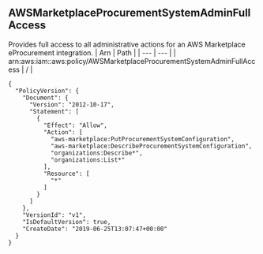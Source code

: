
## AWSMarketplaceProcurementSystemAdminFullAccess
Provides full access to all administrative actions for an AWS Marketplace eProcurement integration.
| Arn | Path |
| --- | --- |
| arn:aws:iam::aws:policy/AWSMarketplaceProcurementSystemAdminFullAccess | / |
```
{
  "PolicyVersion": {
    "Document": {
      "Version": "2012-10-17",
      "Statement": [
        {
          "Effect": "Allow",
          "Action": [
            "aws-marketplace:PutProcurementSystemConfiguration",
            "aws-marketplace:DescribeProcurementSystemConfiguration",
            "organizations:Describe*",
            "organizations:List*"
          ],
          "Resource": [
            "*"
          ]
        }
      ]
    },
    "VersionId": "v1",
    "IsDefaultVersion": true,
    "CreateDate": "2019-06-25T13:07:47+00:00"
  }
}
```
